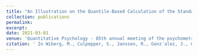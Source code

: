 ```yaml
---
title: "An Illustration on the Quantile-Based Calculation of the Standard Error of Equating in Kernel Equating"
collection: publications
permalink: 
excerpt: 
date: 2021-03-01
venue: 'Quantitative Psychology - 85th annual meeting of the psychometric society'
citation: ' In Wiberg, M., Culpepper, S., Janssen, R., Gonz´alez, J., & Molenaar, D. (Eds.) (2018). Quantitative Psychology: The 82nd Annual Meeting of the Psychometric Society, Zurich, Switzerland, 2017. New York: Springer. '
---
```


